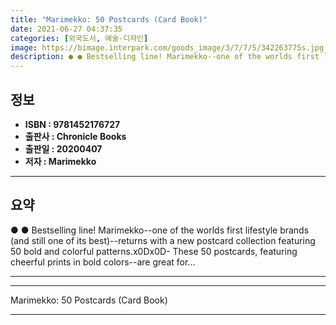 ```yaml
---
title: "Marimekko: 50 Postcards (Card Book)"
date: 2021-06-27 04:37:35
categories: [외국도서, 예술-디자인]
image: https://bimage.interpark.com/goods_image/3/7/7/5/342263775s.jpg
description: ● ● Bestselling line! Marimekko--one of the worlds first lifestyle brands (and still one of its best)--returns with a new postcard collection featuring 50 bol
---
```


## **정보**

- **ISBN : 9781452176727**
- **출판사 : Chronicle Books**
- **출판일 : 20200407**
- **저자 : Marimekko**

------



## **요약**

●  ●  Bestselling line! Marimekko--one of the worlds first lifestyle brands (and still one of its best)--returns with a new postcard collection featuring 50 bold and colorful patterns.x0Dx0D- These 50 postcards, featuring cheerful prints in bold colors--are great for... 

------



------


Marimekko: 50 Postcards (Card Book) 

------


